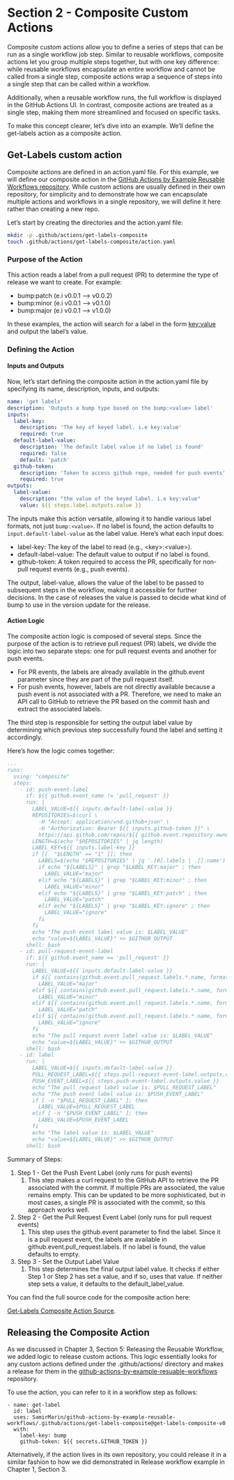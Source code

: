 # Section 2 - Composite Custom Actions

Composite custom actions allow you to define a series of steps that can be run as a single workflow job step. Similar to reusable workflows, composite actions let you group multiple steps together, but with one key difference: while reusable workflows encapsulate an entire workflow and cannot be called from a single step, composite actions wrap a sequence of steps into a single step that can be called within a workflow.

Additionally, when a reusable workflow runs, the full workflow is displayed in the GitHub Actions UI. In contrast, composite actions are treated as a single step, making them more streamlined and focused on specific tasks.

To make this concept clearer, let’s dive into an example. We’ll define the get-labels action as a composite action.

## Get-Labels custom action

Composite actions are defined in an action.yaml file. For this example, we will define our composite action in the [GitHub Actions by Example Reusable Workflows repository](https://github.com/SamirMarin/github-actions-by-example-reusable-workflows). While custom actions are usually defined in their own repository, for simplicity and to demonstrate how we can encapsulate multiple actions and workflows in a single repository, we will define it here rather than creating a new repo.

Let’s start by creating the directories and the action.yaml file:

```bash
mkdir -p .github/actions/get-labels-composite
touch .github/actions/get-labels-composite/action.yaml
```

### Purpose of the Action

This action reads a label from a pull request (PR) to determine the type of release we want to create. For example:

* bump:patch (e.i v0.0.1 --> v0.0.2)
* bump:minor (e.i v0.0.1 --> v0.1.0)
* bump:major (e.i v0.0.1 --> v1.0.0)

In these examples, the action will search for a label in the form [key:value](key:value) and output the label’s value.

### Defining the Action

#### Inputs and Outputs

Now, let’s start defining the composite action in the action.yaml file by specifying its name, description, inputs, and outputs:

```yaml
name: 'get labels'
description: 'Outputs a bump type based on the bump:<value> label'
inputs:
  label-key:
    description: 'The key of keyed label. i.e key:value'
    required: true
  default-label-value:
    description: 'The default label value if no label is found'
    required: false
    default: 'patch'
  github-token:
    description: 'Token to access github repo, needed for push events'
    required: true
outputs:
  label-value:
    description: "the value of the keyed label. i.e key:value"
    value: ${{ steps.label.outputs.value }}
```

The inputs make this action versatile, allowing it to handle various label formats, not just `bump:<value>`. If no label is found, the action defaults to `input.default-label-value` as the label value. Here’s what each input does:

* label-key: The key of the label to read (e.g., \<key>:\<value>).
* default-label-value: The default value to output if no label is found.
* github-token: A token required to access the PR, specifically for non-pull request events (e.g., push events).

The output, label-value, allows the value of the label to be passed to subsequent steps in the workflow, making it accessible for further decisions. In the case of releases the value is passed to decide what kind of bump to use in the version update for the release.

#### Action Logic

The composite action logic is composed of several steps. Since the purpose of the action is to retrieve pull request (PR) labels, we divide the logic into two separate steps: one for pull request events and another for push events.

* For PR events, the labels are already available in the github.event parameter since they are part of the pull request itself.
* For push events, however, labels are not directly available because a push event is not associated with a PR. Therefore, we need to make an API call to GitHub to retrieve the PR based on the commit hash and extract the associated labels.

The third step is responsible for setting the output label value by determining which previous step successfully found the label and setting it accordingly.

Here’s how the logic comes together:

```yaml
...
runs:
  using: "composite"
  steps:
    - id: push-event-label
      if: ${{ github.event_name != 'pull_request' }}
      run: |
        LABEL_VALUE=${{ inputs.default-label-value }}
        REPOSITORIES=$(curl \
          -H "Accept: application/vnd.github+json" \
          -H "Authorization: Bearer ${{ inputs.github-token }}" \
          https://api.github.com/repos/${{ github.event.repository.owner.login }}/${{ github.event.repository.name }}/commits/${GITHUB_SHA}/pulls)
        LENGTH=$(echo "$REPOSITORIES" | jq length)
        LABEL_KEY=${{ inputs.label-key }}
        if [[  "$LENGTH" == "1" ]]; then
          LABELS=$(echo "$REPOSITORIES" | jq '.[0].labels | .[].name')
          if echo "${LABELS}" | grep "$LABEL_KEY:major" ; then
            LABEL_VALUE="major"
          elif echo "${LABELS}" | grep "$LABEL_KEY:minor" ; then
            LABEL_VALUE="minor"
          elif echo "${LABELS}" | grep "$LABEL_KEY:patch" ; then
            LABEL_VALUE="patch"
          elif echo "${LABELS}" | grep "$LABEL_KEY:ignore" ; then
            LABEL_VALUE="ignore"
          fi
        fi
        echo "The push event label value is: $LABEL_VALUE"
        echo "value=${LABEL_VALUE}" >> $GITHUB_OUTPUT
      shell: bash
    - id: pull-request-event-label
      if: ${{ github.event_name == 'pull_request' }}
      run: |
        LABEL_VALUE=${{ inputs.default-label-value }}
        if ${{ contains(github.event.pull_request.labels.*.name, format('{0}:major', inputs.label-key)) }}; then
          LABEL_VALUE="major"
        elif ${{ contains(github.event.pull_request.labels.*.name, format('{0}:minor', inputs.label-key)) }}; then
          LABEL_VALUE="minor"
        elif ${{ contains(github.event.pull_request.labels.*.name, format('{0}:patch', inputs.label-key)) }}; then
          LABEL_VALUE="patch"
        elif ${{ contains(github.event.pull_request.labels.*.name, format('{0}:ignore', inputs.label-key)) }}; then
          LABEL_VALUE="ignore"
        fi
        echo "The pull request event label value is: $LABEL_VALUE"
        echo "value=${LABEL_VALUE}" >> $GITHUB_OUTPUT
      shell: bash
    - id: label
      run: |
        LABEL_VALUE=${{ inputs.default-label-value }}
        PULL_REQUEST_LABEL=${{ steps.pull-request-event-label.outputs.value }}
        PUSH_EVENT_LABEL=${{ steps.push-event-label.outputs.value }}
        echo "The pull request label value is: $PULL_REQUEST_LABEL"
        echo "The push event label value is: $PUSH_EVENT_LABEL"
        if [ -n "$PULL_REQUEST_LABEL" ]; then
          LABEL_VALUE=$PULL_REQUEST_LABEL
        elif [ -n "$PUSH_EVENT_LABEL" ]; then
          LABEL_VALUE=$PUSH_EVENT_LABEL
        fi
        echo "The label value is: $LABEL_VALUE"
        echo "value=${LABEL_VALUE}" >> $GITHUB_OUTPUT
      shell: bash
```

Summary of Steps:

1. Step 1 - Get the Push Event Label (only runs for push events)
   1. This step makes a curl request to the GitHub API to retrieve the PR associated with the commit. If multiple PRs are associated, the value remains empty. This can be updated to be more sophisticated, but in most cases, a single PR is associated with the commit, so this approach works well.
2. Step 2 - Get the Pull Request Event Label (only runs for pull request events)
   1. This step uses the github.event parameter to find the label. Since it is a pull request event, the labels are available in github.event.pull\_request.labels. If no label is found, the value defaults to empty.
3. Step 3 - Set the Output Label Value
   1. This step determines the final output label value. It checks if either Step 1 or Step 2 has set a value, and if so, uses that value. If neither step sets a value, it defaults to the default\_label\_value.

You can find the full source code for the composite action here:

[Get-Labels Composite Action Source](https://github.com/SamirMarin/github-actions-by-example-reusable-workflows/tree/main/.github/actions/get-labels-composite).

## Releasing the Composite Action

As we discussed in Chapter 3, Section 5: Releasing the Reusable Workflow, we added logic to release custom actions. This logic essentially looks for any custom actions defined under the .github/actions/ directory and makes a release for them in the [github-actions-by-example-resuable-workflows](https://github.com/SamirMarin/github-actions-by-example-reusable-workflows) repository.

To use the action, you can refer to it in a workflow step as follows:

```
- name: get-label
  id: label
  uses: SamirMarin/github-actions-by-example-reusable-workflows/.github/actions/get-labels-composite@get-labels-composite-v0
  with:
    label-key: bump
    github-token: ${{ secrets.GITHUB_TOKEN }}
```

Alternatively, if the action lives in its own repository, you could release it in a similar fashion to how we did demonstrated in Release workflow example in Chapter 1, Section 3.
